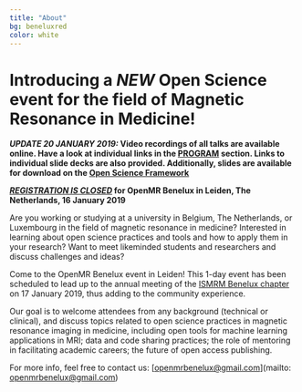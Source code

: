 ```yaml
---
title: "About"
bg: beneluxred
color: white
---
```

	
# Introducing a _NEW_ Open Science event for the field of Magnetic Resonance in Medicine!

**_UPDATE 20 JANUARY 2019:_ Video recordings of all talks are available online. Have a look at individual links in the <a href="#program">PROGRAM</a> section. Links to individual slide decks are also provided. Additionally, slides are available for download on the <a href="https://osf.io/qat6y/" target="_blank">Open Science Framework</a>**

**_<a href="#registration">REGISTRATION IS CLOSED</a>_ for OpenMR Benelux in Leiden, The Netherlands, 16 January 2019**

Are you working or studying at a university in Belgium, The Netherlands, or Luxembourg in the field of magnetic resonance in medicine?
Interested in learning about open science practices and tools and how to apply them in your research?
Want to meet likeminded students and researchers and discuss challenges and ideas?


Come to the OpenMR Benelux event in Leiden! This 1-day event has been scheduled to lead up to the annual meeting of the [ISMRM Benelux chapter](http://www.ismrm-benelux.org/) on 17 January 2019, thus adding to the community experience. 

Our goal is to welcome attendees from any background (technical or clinical), and discuss topics related to open science practices in magnetic resonance imaging in medicine, including open tools for machine learning applications in MRI; data and code sharing practices; the role of mentoring in facilitating academic careers; the future of open access publishing.
<!-- Please <strong><a href="#registration">REGISTER NOW</a><strong>.  -->
For more info, feel free to contact us: [openmrbenelux@gmail.com](mailto: openmrbenelux@gmail.com)




